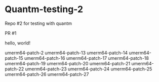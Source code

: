 # Quantm-testing-2
Repo #2 for testing with quantm

PR #1

hello, world!

umerm64-patch-2
umerm64-patch-13
umerm64-patch-14
umerm64-patch-15
umerm64-patch-16
umerm64-patch-17
umerm64-patch-18
umerm64-patch-19
umerm64-patch-20
umerm64-patch-21
umerm64-patch-22
umerm64-patch-23
umerm64-patch-24
umerm64-patch-25
umerm64-patch-26
umerm64-patch-27
